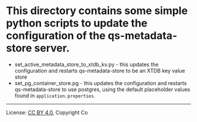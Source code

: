 <!-- SPDX-License-Identifier: CC-BY-4.0 -->
<!-- Copyright Contributors to the Egeria project. -->

# This directory contains some simple python scripts to update the configuration of the qs-metadata-store server.

* set_active_metadata_store_to_xtdb_kv.py - this updates the configuration and restarts qs-metadata-store to be an XTDB key value store
* set_pg_container_store.pg - this updates the configuration and restarts qs-metadata-store to use postgres, using the default placeholder values found in `application.properties`.



----
License: [CC BY 4.0](https://creativecommons.org/licenses/by/4.0/),
Copyright Co